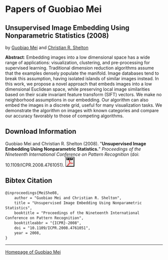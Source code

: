 # Papers of Guobiao Mei
## Unsupervised Image Embedding Using Nonparametric Statistics (2008)
by [Guobiao Mei](/) and [Christian R. Shelton](https://www.cs.ucr.edu/~cshelton/)

**Abstract**: Embedding images into a low dimensional space has a wide range of applications: visualization, clustering, and pre-processing for supervised learning. Traditional dimension reduction algorithms assume that the examples densely populate the manifold. Image databases tend to break this assumption, having isolated islands of similar images instead. In this work, we propose a novel approach that embeds images into a low dimensional Euclidean space, while preserving local image similarities based on their scale invariant feature transform (SIFT) vectors. We make no neighborhood assumptions in our embedding. Our algorithm can also embed the images in a discrete grid, useful for many visualization tasks. We demonstrate the algorithm on images with known categories and compare our accuracy favorably to those of competing algorithms.

## Download Information
Guobiao Mei and Christian R. Shelton (2008). "**Unsupervised Image Embedding Using Nonparametric Statistics.**" _Proceedings of the Nineteenth International Conference on Pattern Recognition_ (doi: 10.1109/ICPR.2008.4761051). [![PDF](/assets/images/pdf.gif)](/assets/papers/icpr08.pdf)

## Bibtex Citation
```
@inproceedings{MeiShe08,
    author = "Guobiao Mei and Christian R. Shelton",
    title = "Unsupervised Image Embedding Using Nonparametric Statistics",
    booktitle = "Proceedings of the Nineteenth International Conference on Pattern Recognition",
    booktitleabbr = "{ICPR}-2008",
    doi = "10.1109/ICPR.2008.4761051",
    year = 2008,
}
```
---
[Homepage of Guobiao Mei](/)
